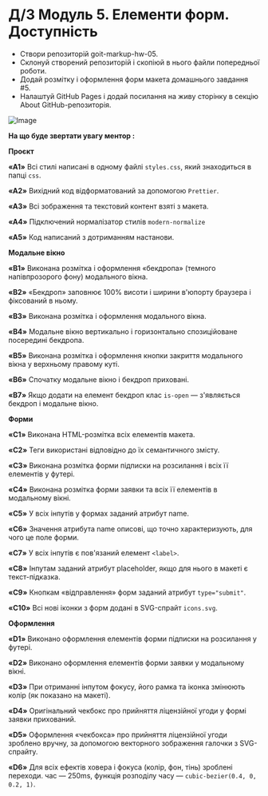 # Д/З Модуль 5. Елементи форм. Доступність

- Створи репозиторій goit-markup-hw-05.
- Склонуй створений репозиторій і скопіюй в нього файли попередньої роботи.
- Додай розмітку і оформлення форм макета домашнього завдання #5.
- Налаштуй GitHub Pages і додай посилання на живу сторінку в секцію About
  GitHub-репозиторія.

![Image](https://github.com/user-attachments/assets/0827e921-4141-49dc-bf50-c058a3de2089)

**На що буде звертати увагу ментор :**

**Проєкт**

**«A1»** Всі стилі написані в одному файлі `styles.css`, який знаходиться в
папці `css`.

**«A2»** Вихідний код відформатований за допомогою `Prettier`.

**«A3»** Всі зображення та текстовий контент взяті з макета.

**«A4»** Підключений нормалізатор стилів `modern-normalize`

**«A5»** Код написаний з дотриманням настанови.

**Модальне вікно**

**«B1»** Виконана розмітка і оформлення «бекдропа» (темного напівпрозорого фону)
модального вікна.

**«B2»** «Бекдроп» заповнює 100% висоти і ширини в'юпорту браузера і фіксований
в ньому.

**«B3»** Виконана розмітка і оформлення модального вікна.

**«B4»** Модальне вікно вертикально і горизонтально спозиційоване посередині
бекдропа.

**«B5»** Виконана розмітка і оформлення кнопки закриття модального вікна у
верхньому правому куті.

**«B6»** Спочатку модальне вікно і бекдроп приховані.

**«B7»** Якщо додати на елемент бекдроп клас `is-open` — з'являється бекдроп і
модальне вікно.

**Форми**

**«C1»** Виконана HTML-розмітка всіх елементів макета.

**«C2»** Теги використані відповідно до їх семантичного змісту.

**«C3»** Виконана розмітка форми підписки на розсилання і всіх її елементів у
футері.

**«C4»** Виконана розмітка форми заявки та всіх її елементів в модальному вікні.

**«C5»** У всіх інпутів у формах заданий атрибут name.

**«C6»** Значення атрибута name описові, що точно характеризують, для чого це
поле форми.

**«C7»** У всіх інпутів є пов'язаний елемент `<label>`.

**«C8»** Інпутам заданий атрибут placeholder, якщо для нього в макеті є
текст-підказка.

**«C9»** Кнопкам «відправлення» форм заданий атрибут `type="submit"`.

**«C10»** Всі нові іконки з форм додані в SVG-спрайт `icons.svg`.

**Оформлення**

**«D1»** Виконано оформлення елементів форми підписки на розсилання у футері.

**«D2»** Виконано оформлення елементів форми заявки у модальному вікні.

**«D3»** При отриманні інпутом фокусу, його рамка та іконка змінюють колір (як
показано на макеті).

**«D4»** Оригінальний чекбокс про прийняття ліцензійної угоди у формі заявки
прихований.

**«D5»** Оформлення «чекбокса» про прийняття ліцензійної угоди зроблено вручну,
за допомогою векторного зображення галочки з SVG-спрайту.

**«D6»** Для всіх ефектів ховера і фокуса (колір, фон, тінь) зроблені переходи.
час — 250ms, функція розподілу часу — `cubic-bezier(0.4, 0, 0.2, 1)`.
